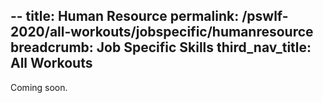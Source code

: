 --
title: Human Resource
permalink: /pswlf-2020/all-workouts/jobspecific/humanresource
breadcrumb: Job Specific Skills
third_nav_title: All Workouts
---

Coming soon.
